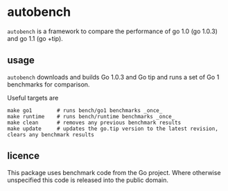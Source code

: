 autobench
=========

`autobench` is a framework to compare the performance of go 1.0 (go 1.0.3) and go 1.1 (go +tip).

usage
-----

`autobench` downloads and builds Go 1.0.3 and Go tip and runs a set of Go 1 benchmarks for comparison.

Useful targets are

    make go1 		# runs bench/go1 benchmarks _once_
    make runtime 	# runs bench/runtime benchmarks _once_
    make clean 		# removes any previous benchmark results
    make update		# updates the go.tip version to the latest revision, clears any benchmark results


licence
-------

This package uses benchmark code from the Go project. Where otherwise unspecified this code is released into the public domain.
